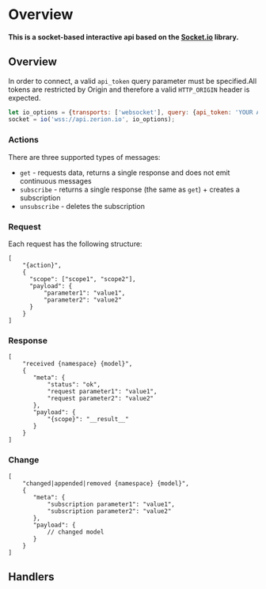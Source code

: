 # Overview

#### This is a socket-based interactive api based on the [Socket.io](https://socket.io) library.

## Overview

In order to connect, a valid `api_token` query parameter must be specified.All tokens are restricted by Origin and therefore a valid `HTTP_ORIGIN` header is expected.

```javascript
let io_options = {transports: ['websocket'], query: {api_token: 'YOUR API TOKEN'}};
socket = io('wss://api.zerion.io', io_options);
```

### Actions

There are three supported types of messages:

* `get` - requests data, returns a single response and does not emit continuous messages
* `subscribe` - returns a single response \(the same as `get`\) + creates a subscription
* `unsubscribe` - deletes the subscription

### Request

Each request has the following structure:

```text
[
    "{action}",
    {
      "scope": ["scope1", "scope2"],
      "payload": {
          "parameter1": "value1",
          "parameter2": "value2"
      }
    }
]
```

### Response

```text
[
    "received {namespace} {model}",
    {
       "meta": {
           "status": "ok",
           "request parameter1": "value1",
           "request parameter2": "value2"
       },
       "payload": {
           "{scope}": "__result__"
       }
    }
]
```

### Change

```text
[
    "changed|appended|removed {namespace} {model}",
    {
       "meta": {
           "subscription parameter1": "value1",
           "subscription parameter2": "value2"
       },
       "payload": {
           // changed model
       }
    }
]
```

## Handlers

